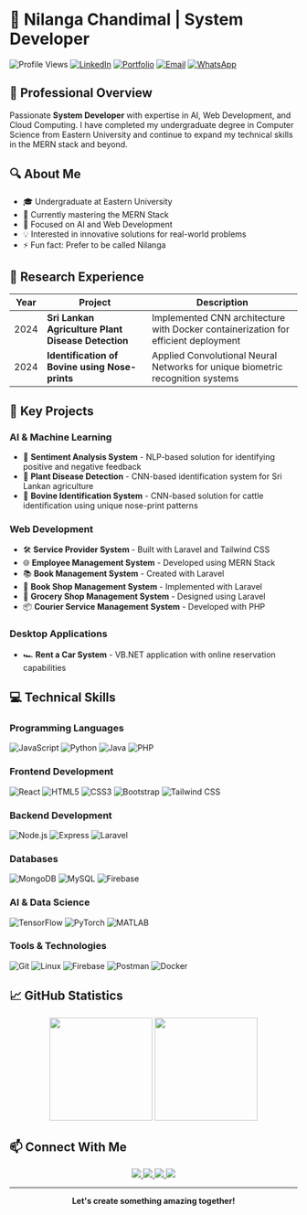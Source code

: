 # 👋 Nilanga Chandimal | System Developer

![Profile Views](https://komarev.com/ghpvc/?username=nilangachandimal&label=Profile%20views&color=0e75b6&style=flat)
[![LinkedIn](https://img.shields.io/badge/LinkedIn-Nilanga_Chandimal-0077B5?style=flat-square&logo=linkedin)](https://linkedin.com/in/nilanga-chandimal-19852a269)
[![Portfolio](https://img.shields.io/badge/Portfolio-Visit_Now-000?style=flat-square&logo=vercel&logoColor=white)](https://nilangachandimal-portfolio.netlify.app/)
[![Email](https://img.shields.io/badge/Email-Contact_Me-D14836?style=flat-square&logo=gmail&logoColor=white)](mailto:nilangachandimal1111@gmail.com)
[![WhatsApp](https://img.shields.io/badge/WhatsApp-0770714587-25D366?style=flat-square&logo=whatsapp&logoColor=white)](https://wa.me/0770714587)

## 💼 Professional Overview

Passionate **System Developer** with expertise in AI, Web Development, and Cloud Computing. I have completed my undergraduate degree in Computer Science from Eastern University and continue to expand my technical skills in the MERN stack and beyond.

## 🔍 About Me

- 🎓 Undergraduate at Eastern University
- 🌱 Currently mastering the MERN Stack
- 🔭 Focused on AI and Web Development
- 💡 Interested in innovative solutions for real-world problems
- ⚡ Fun fact: Prefer to be called Nilanga

## 🧪 Research Experience

| Year | Project | Description |
|------|---------|-------------|
| 2024 | **Sri Lankan Agriculture Plant Disease Detection** | Implemented CNN architecture with Docker containerization for efficient deployment |
| 2024 | **Identification of Bovine using Nose-prints** | Applied Convolutional Neural Networks for unique biometric recognition systems |

## 🚀 Key Projects

### AI & Machine Learning
- 🤖 **Sentiment Analysis System** - NLP-based solution for identifying positive and negative feedback
- 🌿 **Plant Disease Detection** - CNN-based identification system for Sri Lankan agriculture
- 🐄 **Bovine Identification System** - CNN-based solution for cattle identification using unique nose-print patterns

### Web Development
- 🛠 **Service Provider System** - Built with Laravel and Tailwind CSS
- 🌐 **Employee Management System** - Developed using MERN Stack
- 📚 **Book Management System** - Created with Laravel
- 📖 **Book Shop Management System** - Implemented with Laravel
- 🏪 **Grocery Shop Management System** - Designed using Laravel
- 📦 **Courier Service Management System** - Developed with PHP

### Desktop Applications
- 🏎 **Rent a Car System** - VB.NET application with online reservation capabilities

## 💻 Technical Skills

### Programming Languages
![JavaScript](https://img.shields.io/badge/-JavaScript-F7DF1E?style=flat-square&logo=javascript&logoColor=black)
![Python](https://img.shields.io/badge/-Python-3776AB?style=flat-square&logo=python&logoColor=white)
![Java](https://img.shields.io/badge/-Java-007396?style=flat-square&logo=java&logoColor=white)
![PHP](https://img.shields.io/badge/-PHP-777BB4?style=flat-square&logo=php&logoColor=white)

### Frontend Development
![React](https://img.shields.io/badge/-React-61DAFB?style=flat-square&logo=react&logoColor=black)
![HTML5](https://img.shields.io/badge/-HTML5-E34F26?style=flat-square&logo=html5&logoColor=white)
![CSS3](https://img.shields.io/badge/-CSS3-1572B6?style=flat-square&logo=css3&logoColor=white)
![Bootstrap](https://img.shields.io/badge/-Bootstrap-7952B3?style=flat-square&logo=bootstrap&logoColor=white)
![Tailwind CSS](https://img.shields.io/badge/-Tailwind_CSS-38B2AC?style=flat-square&logo=tailwind-css&logoColor=white)

### Backend Development
![Node.js](https://img.shields.io/badge/-Node.js-339933?style=flat-square&logo=node.js&logoColor=white)
![Express](https://img.shields.io/badge/-Express-000000?style=flat-square&logo=express&logoColor=white)
![Laravel](https://img.shields.io/badge/-Laravel-FF2D20?style=flat-square&logo=laravel&logoColor=white)

### Databases
![MongoDB](https://img.shields.io/badge/-MongoDB-47A248?style=flat-square&logo=mongodb&logoColor=white)
![MySQL](https://img.shields.io/badge/-MySQL-4479A1?style=flat-square&logo=mysql&logoColor=white)
![Firebase](https://img.shields.io/badge/-Firebase-FFCB2B?style=flat-square&logo=firebase&logoColor=white)

### AI & Data Science
![TensorFlow](https://img.shields.io/badge/-TensorFlow-FF6F00?style=flat-square&logo=tensorflow&logoColor=white)
![PyTorch](https://img.shields.io/badge/-PyTorch-EE4C2C?style=flat-square&logo=pytorch&logoColor=white)
![MATLAB](https://img.shields.io/badge/-MATLAB-0076A8?style=flat-square&logo=mathworks&logoColor=white)

### Tools & Technologies
![Git](https://img.shields.io/badge/-Git-F05032?style=flat-square&logo=git&logoColor=white)
![Linux](https://img.shields.io/badge/-Linux-FCC624?style=flat-square&logo=linux&logoColor=black)
![Firebase](https://img.shields.io/badge/-Firebase-FFCA28?style=flat-square&logo=firebase&logoColor=black)
![Postman](https://img.shields.io/badge/-Postman-FF6C37?style=flat-square&logo=postman&logoColor=white)
![Docker](https://img.shields.io/badge/-Docker-2496ED?style=flat-square&logo=docker&logoColor=white)

## 📈 GitHub Statistics

<div align="center">
  <img height="180em" src="https://github-readme-stats.vercel.app/api?username=nilangachandimal&show_icons=true&theme=tokyonight&include_all_commits=true&count_private=true"/>
  <img height="180em" src="https://github-readme-stats.vercel.app/api/top-langs/?username=nilangachandimal&layout=compact&langs_count=8&theme=tokyonight"/>
</div>

## 📫 Connect With Me

<div align="center">
  <a href="https://linkedin.com/in/nilanga-chandimal-19852a269" target="_blank">
    <img src="https://img.shields.io/badge/-LinkedIn-%230077B5?style=for-the-badge&logo=linkedin&logoColor=white" target="_blank">
  </a>
  <a href="https://kaggle.com/nilangachandimal" target="_blank">
    <img src="https://img.shields.io/badge/-Kaggle-%2320BEFF?style=for-the-badge&logo=kaggle&logoColor=white" target="_blank">
  </a>
  <a href="mailto:nilangachandimal1111@gmail.com">
    <img src="https://img.shields.io/badge/-Gmail-%23D14836?style=for-the-badge&logo=gmail&logoColor=white" target="_blank">
  </a>
  <a href="https://wa.me/0770714587">
    <img src="https://img.shields.io/badge/-WhatsApp-%2325D366?style=for-the-badge&logo=whatsapp&logoColor=white" target="_blank">
  </a>
</div>

---

<div align="center">
  <b>Let's create something amazing together!</b>
</div>
